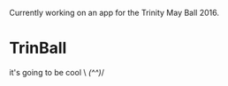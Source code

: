 

Currently working on an app for the Trinity May Ball 2016.

# TrinBall

it's going to be cool \ _(^^)_/
